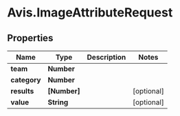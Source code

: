 # Avis.ImageAttributeRequest

## Properties

| Name         | Type         | Description | Notes      |
| ------------ | ------------ | ----------- | ---------- |
| **team**     | **Number**   |             |
| **category** | **Number**   |             |
| **results**  | **[Number]** |             | [optional] |
| **value**    | **String**   |             | [optional] |

